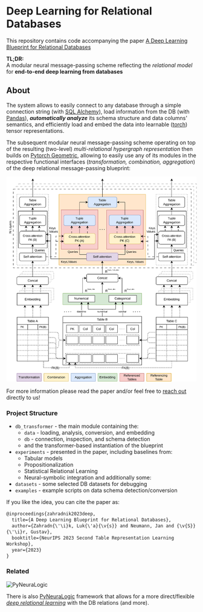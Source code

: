 # Deep Learning for Relational Databases

This repository contains code accompanying the paper [A Deep Learning Blueprint for Relational Databases](https://nips.cc/virtual/2023/81289)

**TL;DR:**  
A modular neural message-passing scheme reflecting the _relational model_ for **end-to-end deep learning from databases**

## About

The system allows to easily connect to any database through a simple connection string (with [SQL Alchemy](https://www.sqlalchemy.org/)), load information from the DB (with [Pandas](https://pandas.pydata.org/)), _**automatically analyze**_ its schema structure and data columns' semantics, and efficiently load and embed the data into learnable ([torch](https://pytorch.org/)) tensor representations.

The subsequent modular neural message-passing scheme operating on top of the resulting (two-level) _multi-relational hypergraph representation_ then builds on [Pytorch Geometric](https://pyg.org/), allowing to easily use any of its modules in the respective functional interfaces (_transformation, combination, aggregation_) of the deep relational message-passing blueprint:

![schema.png](schema.png)

For more information please read the paper and/or feel free to [reach out](https://github.com/LukasZahradnik/deep-db-learning/discussions) directly to us!

### Project Structure

- `db_transformer` - the main module containing the:
  -  `data` - loading, analysis, conversion, and embedding
  -  `db` - connection, inspection, and schema detection
  -  and the transformer-based instantiation of the blueprint
- `experiments` - presented in the paper, including baselines from:
  - Tabular models
  - Propositionalization
  - Statistical Relational Learning
  - Neural-symbolic integration
and additionally some:
- `datasets` - some selected DB datasets for debugging
- `examples` - example scripts on data schema detection/conversion

If you like the idea, you can cite the paper as:
```
@inproceedings{zahradnik2023deep,
  title={A Deep Learning Blueprint for Relational Databases},
  author={Zahradn{\'\i}k, Luk{\'a}{\v{s}} and Neumann, Jan and {\v{S}}{\'\i}r, Gustav},
  booktitle={NeurIPS 2023 Second Table Representation Learning Workshop},
  year={2023}
}
```

### Related

![PyNeuraLogic](https://raw.githubusercontent.com/LukasZahradnik/PyNeuraLogic/b6e7c757f3999742338568f25846fe47d4948455/docs/_static/readme_logo.svg)

There is also [PyNeuraLogic](https://github.com/LukasZahradnik/PyNeuraLogic) framework that allows for a more direct/flexible [_deep relational learning_](https://medium.com/tag/deep-relational-learning) with the DB relations (and more).